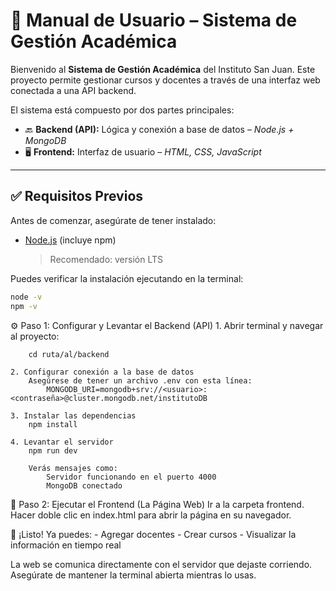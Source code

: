 # 📘 Manual de Usuario – Sistema de Gestión Académica

Bienvenido al **Sistema de Gestión Académica** del Instituto San Juan. Este proyecto permite gestionar cursos y docentes a través de una interfaz web conectada a una API backend.

El sistema está compuesto por dos partes principales:

- 🔙 **Backend (API):** Lógica y conexión a base de datos – *Node.js + MongoDB*
- 🖥️ **Frontend:** Interfaz de usuario – *HTML, CSS, JavaScript*

---

## ✅ Requisitos Previos

Antes de comenzar, asegúrate de tener instalado:

- [Node.js](https://nodejs.org/es) (incluye npm)  
  > Recomendado: versión LTS

Puedes verificar la instalación ejecutando en la terminal:

```bash
node -v
npm -v
```
⚙️ Paso 1: Configurar y Levantar el Backend (API)
    1. Abrir terminal y navegar al proyecto:
        
        cd ruta/al/backend
        
    2. Configurar conexión a la base de datos
        Asegúrese de tener un archivo .env con esta línea:
            MONGODB_URI=mongodb+srv://<usuario>:<contraseña>@cluster.mongodb.net/institutoDB

    3. Instalar las dependencias
        npm install

    4. Levantar el servidor
        npm run dev

        Verás mensajes como:
            Servidor funcionando en el puerto 4000
            MongoDB conectado

🚀 Paso 2: Ejecutar el Frontend (La Página Web)
    Ir a la carpeta frontend.
    Hacer doble clic en index.html para abrir la página en su navegador.

🧪 ¡Listo!
Ya puedes:
    - Agregar docentes
    - Crear cursos
    - Visualizar la información en tiempo real

La web se comunica directamente con el servidor que dejaste corriendo. Asegúrate de mantener la terminal abierta mientras lo usas.